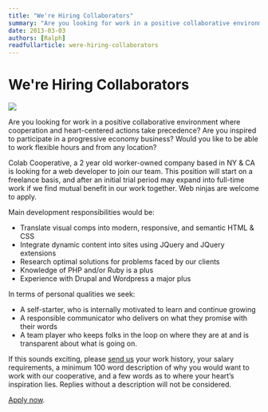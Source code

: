 ```yaml
---
title: "We're Hiring Collaborators"
summary: "Are you looking for work in a positive collaborative environment where cooperation and heart-centered actions take precedence? Are you inspired to participate in a progressive economy business?  Would you like to be able to work flexible hours and from any location?"
date: 2013-03-03
authors: [Ralph]
readfullarticle: were-hiring-collaborators
---
```


# We're Hiring Collaborators

<img src="/assets/img/blog/2013-03-03.jpg" class="center-element">

Are you looking for work in a positive collaborative environment where cooperation and heart-centered actions take precedence? Are you inspired to participate in a progressive economy business?  Would you like to be able to work flexible hours and from any location?

Colab Cooperative, a 2 year old worker-owned company based in NY & CA is looking for a web developer to join our team.  This position will start on a freelance basis, and after an initial trial period may expand into full-time work if we find mutual benefit in our work together. Web ninjas are welcome to apply.

Main development responsibilities would be:
- Translate visual comps into modern, responsive, and semantic HTML & CSS
- Integrate dynamic content into sites using JQuery and JQuery extensions
- Research optimal solutions for problems faced by our clients
- Knowledge of PHP and/or Ruby is a plus
- Experience with Drupal and Wordpress a major plus

In terms of personal qualities we seek:
- A self-starter, who is internally motivated to learn and continue growing
- A responsible communicator who delivers on what they promise with their words
- A team player who keeps folks in the loop on where they are at and is transparent about what is going on.

If this sounds exciting, please [send us](http://colab.coop/team) your work history, your salary requirements, a minimum 100 word description of why you would want to work with our cooperative, and a few words as to where your heart’s inspiration lies.  Replies without a description will not be considered.

[Apply now](http://colab.coop/team).
